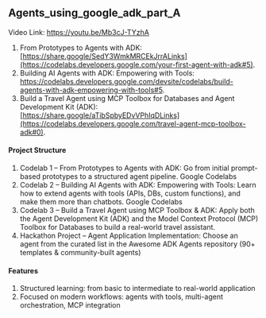 ## Agents_using_google_adk_part_A

Video Link: https://youtu.be/Mb3cJ-TYzhA


1) From Prototypes to Agents with ADK: [https://share.google/SedY3WmkMRCEkJrrALinks](https://codelabs.developers.google.com/your-first-agent-with-adk#5).
2) Building AI Agents with ADK: Empowering with Tools: https://codelabs.developers.google.com/devsite/codelabs/build-agents-with-adk-empowering-with-tools#5.
3) Build a Travel Agent using MCP Toolbox for Databases and Agent Development Kit (ADK): [https://share.google/aTibSpbyEDvVPhIqDLinks](https://codelabs.developers.google.com/travel-agent-mcp-toolbox-adk#0).


#### Project Structure
1) Codelab 1 – From Prototypes to Agents with ADK: Go from initial prompt-based prototypes to a structured agent pipeline. 
Google Codelabs
2) Codelab 2 – Building AI Agents with ADK: Empowering with Tools: Learn how to extend agents with tools (APIs, DBs, custom functions), and make them more than chatbots. 
Google Codelabs
3) Codelab 3 – Build a Travel Agent using MCP Toolbox & ADK: Apply both the Agent Development Kit (ADK) and the Model Context Protocol (MCP) Toolbox for Databases to build a real-world travel assistant.
4) Hackathon Project – Agent Application Implementation: Choose an agent from the curated list in the Awesome ADK Agents repository (90+ templates & community-built agents) 

#### Features
1) Structured learning: from basic to intermediate to real-world application
2) Focused on modern workflows: agents with tools, multi-agent orchestration, MCP integration




